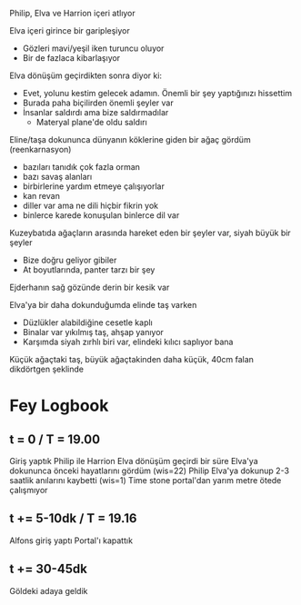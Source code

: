 Philip, Elva ve Harrion içeri atlıyor

Elva içeri girince bir garipleşiyor
- Gözleri mavi/yeşil iken turuncu oluyor
- Bir de fazlaca kibarlaşıyor
	
Elva dönüşüm geçirdikten sonra diyor ki:
- Evet, yolunu kestim gelecek adamın. Önemli bir şey yaptığınızı hissettim
- Burada paha biçilirden önemli şeyler var
- İnsanlar saldırdı ama bize saldırmadılar
	- Materyal plane'de oldu saldırı

Eline/taşa dokununca dünyanın köklerine giden bir ağaç gördüm (reenkarnasyon)
- bazıları tanıdık çok fazla orman
- bazı savaş alanları
- birbirlerine yardım etmeye çalışıyorlar
- kan revan
- diller var ama ne dili hiçbir fikrin yok
- binlerce karede konuşulan binlerce dil var

Kuzeybatıda ağaçların arasında hareket eden bir şeyler var, siyah büyük bir şeyler
- Bize doğru geliyor gibiler
- At boyutlarında, panter tarzı bir şey

Ejderhanın sağ gözünde derin bir kesik var

Elva'ya bir daha dokunduğumda elinde taş varken
- Düzlükler alabildiğine cesetle kaplı
- Binalar var yıkılmış taş, ahşap yanıyor
- Karşımda siyah zırhlı biri var, elindeki kılıcı saplıyor bana

Küçük ağaçtaki taş, büyük ağaçtakinden daha küçük, 40cm falan dikdörtgen şeklinde

# Fey Logbook
## t = 0 / T = 19.00
Giriş yaptık Philip ile Harrion
Elva dönüşüm geçirdi bir süre
Elva'ya dokununca önceki hayatlarını gördüm (wis=22)
Philip Elva'ya dokunup 2-3 saatlik anılarını kaybetti (wis=1)
Time stone portal'dan yarım metre ötede çalışmıyor

## t += 5-10dk / T = 19.16
Alfons giriş yaptı
Portal'ı kapattık

## t += 30-45dk
Göldeki adaya geldik





